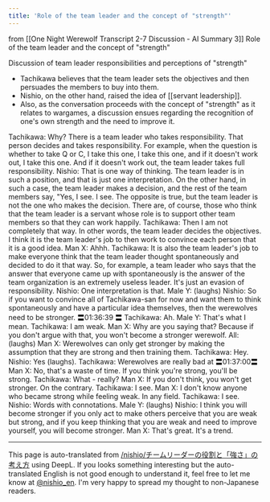 ```yaml
---
title: 'Role of the team leader and the concept of "strength"'
---
```


from  [[One Night Werewolf Transcript 2-7 Discussion - AI Summary 3]]
Role of the team leader and the concept of "strength"

Discussion of team leader responsibilities and perceptions of "strength"
- Tachikawa believes that the team leader sets the objectives and then persuades the members to buy into them.
- Nishio, on the other hand, raised the idea of [[servant leadership]].
- Also, as the conversation proceeds with the concept of "strength" as it relates to wargames, a discussion ensues regarding the recognition of one's own strength and the need to improve it.

Tachikawa: Why? There is a team leader who takes responsibility. That person decides and takes responsibility. For example, when the question is whether to take Q or C, I take this one, I take this one, and if it doesn't work out, I take this one. And if it doesn't work out, the team leader takes full responsibility.
Nishio: That is one way of thinking. The team leader is in such a position, and that is just one interpretation. On the other hand, in such a case, the team leader makes a decision, and the rest of the team members say, "Yes, I see. I see. The opposite is true, but the team leader is not the one who makes the decision. There are, of course, those who think that the team leader is a servant whose role is to support other team members so that they can work happily.
Tachikawa: Then I am not completely that way. In other words, the team leader decides the objectives. I think it is the team leader's job to then work to convince each person that it is a good idea.
Man X: Ahhh.
Tachikawa: It is also the team leader's job to make everyone think that the team leader thought spontaneously and decided to do it that way. So, for example, a team leader who says that the answer that everyone came up with spontaneously is the answer of the team organization is an extremely useless leader. It's just an evasion of responsibility.
Nishio: One interpretation is that.
Male Y: (laughs)
Nishio: So if you want to convince all of Tachikawa-san for now and want them to think spontaneously and have a particular idea themselves, then the werewolves need to be stronger. 〓01:36:39 〓
Tachikawa: Ah.
Male Y: That's what I mean.
Tachikawa: I am weak.
Man X: Why are you saying that? Because if you don't argue with that, you won't become a stronger werewolf.
All: (laughs)
Man X: Werewolves can only get stronger by making the assumption that they are strong and then training them.
Tachikawa: Hey.
Nishio: Yes (laughs).
Tachikawa: Werewolves are really bad at 〓01:37:00〓
Man X: No, that's a waste of time. If you think you're strong, you'll be strong.
Tachikawa: What - really?
Man X: If you don't think, you won't get stronger. On the contrary.
Tachikawa: I see.
Man X: I don't know anyone who became strong while feeling weak. In any field.
Tachikawa: I see.
Nishio: Words with connotations.
Male Y: (laughs)
Nishio: I think you will become stronger if you only act to make others perceive that you are weak but strong, and if you keep thinking that you are weak and need to improve yourself, you will become stronger.
Man X: That's great. It's a trend.


---
This page is auto-translated from [/nishio/チームリーダーの役割と「強さ」の考え方](https://scrapbox.io/nishio/チームリーダーの役割と「強さ」の考え方) using DeepL. If you looks something interesting but the auto-translated English is not good enough to understand it, feel free to let me know at [@nishio_en](https://twitter.com/nishio_en). I'm very happy to spread my thought to non-Japanese readers.